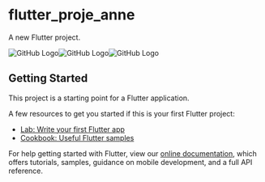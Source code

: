 # flutter_proje_anne

A new Flutter project.

![GitHub Logo](https://github.com/sercanevyapan/flutter_proje_anne/blob/master/screenshots/flutter_01.png)![GitHub Logo](https://github.com/sercanevyapan/flutter_proje_anne/blob/master/screenshots/flutter_02.png)![GitHub Logo](https://github.com/sercanevyapan/flutter_proje_anne/blob/master/screenshots/flutter_03.png)






## Getting Started

This project is a starting point for a Flutter application.

A few resources to get you started if this is your first Flutter project:

- [Lab: Write your first Flutter app](https://flutter.dev/docs/get-started/codelab)
- [Cookbook: Useful Flutter samples](https://flutter.dev/docs/cookbook)

For help getting started with Flutter, view our
[online documentation](https://flutter.dev/docs), which offers tutorials,
samples, guidance on mobile development, and a full API reference.
